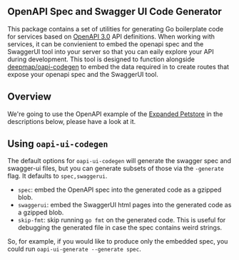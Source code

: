 OpenAPI Spec and Swagger UI Code Generator
----------------------------------------

This package contains a set of utilities for generating Go boilerplate code for
services based on
[OpenAPI 3.0](https://github.com/OAI/OpenAPI-Specification/blob/master/versions/3.0.0.md)
API definitions.
When working with services, it can be convienient to embed the openapi spec and the SwaggerUI tool
into your server so that you can eaily explore your API during development. This tool is designed
to function alongside [deepmap/oapi-codegen](https://github.com/deepmap/oapi-codegen) to embed the
data required in to create routes that expose your openapi spec and the SwaggerUI tool.

## Overview

We're going to use the OpenAPI example of the
[Expanded Petstore](https://github.com/OAI/OpenAPI-Specification/blob/master/examples/v3.0/petstore-expanded.yaml)
in the descriptions below, please have a look at it.

## Using `oapi-ui-codegen`

The default options for `oapi-ui-codegen` will generate the swagger spec and swagger-ui
files, but you can generate subsets of those via the `-generate` flag. It defaults to `spec,swaggerui`.

- `spec`: embed the OpenAPI spec into the generated code as a gzipped blob.
- `swaggerui`: embed the SwaggerUI html pages into the generated code as a gzipped blob.
- `skip-fmt`: skip running `go fmt` on the generated code. This is useful for debugging the generated file in case the spec contains weird strings.

So, for example, if you would like to produce only the embedded spec, you could
run `oapi-ui-generate --generate spec`.
